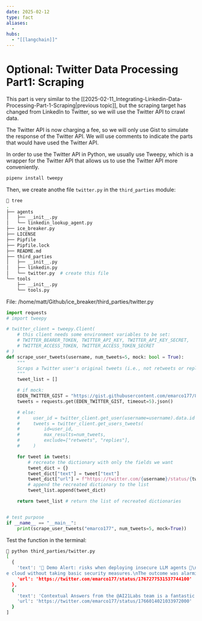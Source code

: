 ```yaml
---
date: 2025-02-12
type: fact
aliases:
  -
hubs:
  - "[[langchain]]"
---
```


# Optional: Twitter Data Processing Part1: Scraping

This part is very similar to the [[2025-02-11_Integrating-Linkedin-Data-Processing-Part-1-Scraping|previous topic]], but the scraping target has changed from LinkedIn to Twitter, so we will use the Twitter API to crawl data.

The Twitter API is now charging a fee, so we will only use Gist to simulate the response of the Twitter API. We will use comments to indicate the parts that would have used the Twitter API.

In order to use the Twitter API in Python, we usually use Tweepy, which is a wrapper for the Twitter API that allows us to use the Twitter API more conveniently.

```sh
pipenv install tweepy
```

Then, we create anothe file `twitter.py` in the `third_parties` module:

```sh
 tree
.
├── agents
│   ├── __init__.py
│   └── linkedin_lookup_agent.py
├── ice_breaker.py
├── LICENSE
├── Pipfile
├── Pipfile.lock
├── README.md
├── third_parties
│   ├── __init__.py
│   ├── linkedin.py
│   └── twitter.py  # create this file
└── tools
    ├── __init__.py
    └── tools.py
```

File: /home/matt/Github/ice_breaker/third_parties/twitter.py
```python
import requests
# import tweepy

# twitter_client = tweepy.Client(
    # this client needs some environment variables to be set:
    # TWITTER_BEARER_TOKEN, TWITTER_API_KEY, TWITTER_API_KEY_SECRET,
    # TWITTER_ACCESS_TOKEN, TWITTER_ACCESS_TOKEN_SECRET
# )
def scrape_user_tweets(username, num_tweets=5, mock: bool = True):
    """
    Scraps a Twitter user's original tweets (i.e., not retweets or replies) and returns them as a list of dictionaries. Each dictionary has three fields: "time_posted" (relative to now), "text", and "url".
    """
    tweet_list = []

    # if mock:
    EDEN_TWITTER_GIST = "https://gist.githubusercontent.com/emarco177/827323bb599553d0f0e662da07b9ff68/raw/57bf38cf8acce0c87e060f9bb51f6ab72098fbd6/eden-marco-twitter.json"
    tweets = requests.get(EDEN_TWITTER_GIST, timeout=5).json()

    # else:
    #     user_id = twitter_client.get_user(username=username).data.id
    #     tweets = twitter_client.get_users_tweets(
    #         id=user_id,
    #         max_results=num_tweets,
    #         exclude=["retweets", "replies"],
    #     )

    for tweet in tweets:
        # recreate the dictionary with only the fields we want
        tweet_dict = {}
        tweet_dict["text"] = tweet["text"]
        tweet_dict["url"] = f"https://twitter.com/{username}/status/{tweet['id']}"
        # append the recreated dictionary to the list
        tweet_list.append(tweet_dict)

    return tweet_list # return the list of recreated dictionaries


# test purpose
if __name__ == "__main__":
    print(scrape_user_tweets("emarco177", num_tweets=5, mock=True))
```

Test the function in the terminal:

```sh
 python third_parties/twitter.py
[
  {
    'text': '🚨 Demo Alert: risks when deploying insecure LLM agents 🤖\n(Spoiler: total environment compromise!)🚨\n\nIn a recent demo, I showcased what happens when deploying an LLM Agent to th
e cloud without taking basic security measures.\nThe outcome was alarming☠️\nan exploitable… https://t.co/OKoxiOUFGQ https://t.co/DPi8aVcPls',
    'url': 'https://twitter.com/emarco177/status/1767277531537744100'
  },
  {
    'text': 'Contextual Answers from the @AI21Labs team is a fantastic model when you want the LLM to always stay within the provided context.\nThe main benefits for using this kind of model are:\n\n1.  Significant reduction in hallucinations, enhancing accuracy and reliability.\n\n2.  Improved… https://t.co/rqTuHdvOMU https://t.co/6OUIHorMrf',
    'url': 'https://twitter.com/emarco177/status/1766014021033972000'
  }
]
```

